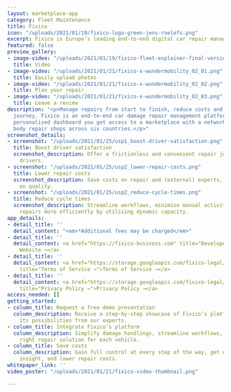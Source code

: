 ```yaml
---
layout: marketplace-app
category: Fleet Maintenance
title: Fixico
icon: "/uploads/2021/01/19/fixico-logo-green-jens-roelofs.png"
excerpt: Fixico is Europe’s leading end-to-end digital car repair management platform.
featured: false
preview_gallery:
- image-video: "/uploads/2021/01/19/fixico-fleet-explainer-final-version-updated-with-subs-1-jens-roelofs.mp4"
  title: Video
- image-video: "/uploads/2021/01/21/fixico-x-wundermobility_02_01.png"
  title: Easily upload photos
- image-video: "/uploads/2021/01/21/fixico-x-wundermobility_02_02.png"
  title: Plan your repair
- image-video: "/uploads/2021/01/21/fixico-x-wundermobility_02_03.png"
  title: Leave a review
description: "<p>Manage repairs from start to finish, reduce costs and offer a hassle-free
  journey. Fixico is an end-to-end car damage repair management platform. Via Fixico’s
  personalised dashboard you get access to a marketplace with a network of over 2,000
  body repair shops across six countries.</p>"
screenshot_details:
- screenshot: "/uploads/2021/01/25/usp1_boost-driver-satisfaction.png"
  title: Boost driver satisfaction
  screenshot_description: Offer a frictionless and convenient repair journey to your
    drivers.
- screenshot: "/uploads/2021/01/25/usp2_lower-repair-costs.png"
  title: Lower repair costs
  screenshot_description: Save costs on repair and (external) experts, and never compromise
    on quality.
- screenshot: "/uploads/2021/01/25/usp2_reduce-cycle-times.png"
  title: Reduce cycle times
  screenshot_description: Streamline workflows, minimise manual activities, and schedule
    repairs more efficiently by utilising dynamic capacity.
app_details:
- detail_title: ''
  detail_content: "<em>*Additional fees may be charged</em>"
- detail_title: ''
  detail_content: <a href="https://fixico-business.com" title="Developer Website →">Developer
    Website →</a>
- detail_title: ''
  detail_content: <a href="https://storage.googleapis.com/fixico-legal/de_DE/latest/consumer/terms-and-conditions.pdf"
    title="Terms of Service →">Terms of Service →</a>
- detail_title: ''
  detail_content: <a href="https://storage.googleapis.com/fixico-legal/de_DE/latest/consumer/privacy-cookie-policy.pdf"
    title="Privacy Policy →">Privacy Policy →</a>
access_needed: []
getting_started:
- column_title: Request a free demo presentation
  column_description: Receive a step-by-step showcase of Fixico’s platform and all
    its possibilities from our experts.
- column_title: Integrate Fixico’s platform
  column_description: Simplify damage handlings, streamline workflows, and find the
    right repair solution for each vehicle.
- column_title: Save costs
  column_description: Gain full control at every step of the way, get unique data
    insight, and lower repair costs.
whitepaper_link: ''
video_poster: "/uploads/2021/01/21/fixico-video-thumbnail.png"

---
```

